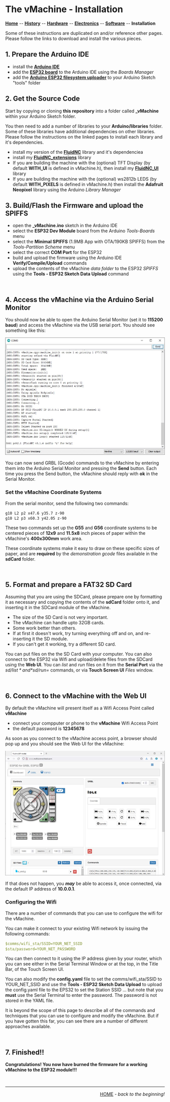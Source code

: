 # The vMachine - Installation

**[Home](readme.md)** --
**[History](history.md)** --
**[Hardware](hardware.md)** --
**[Electronics](electronics.md)** --
**[Software](software.md)** --
**Installation**

Some of these instructions are duplicated on and/or reference other pages.
Please follow the links to download and install the various pieces.

## 1. Prepare the Arduino IDE

- install the [**Arduino IDE**](https://www.arduino.cc/en/software)
- add the [**ESP32 board**](https://docs.espressif.com/projects/arduino-esp32/en/latest/installing.html)
to the Arduino IDE using the *Boards Manager*
- add the [**Arduino ESP32 filesystem uploader**](https://github.com/me-no-dev/arduino-esp32fs-plugin)
to your Arduino Sketch "tools" folder

## 2. Get the Source Code

Start by copying or cloning **this repository** into a folder called **_vMachine**
within your Arduino Sketch folder.

You then need to add a number of libraries to your **Arduino/libraries** folder.
Some of these libraries have additional dependencies on other libraries.
Please follow the instructions on the linked pages to install each library and it's dependencies.

- install my version of the [**FluidNC**](https://github.com/phorton1/Arduino-libraries-FluidNC) library and it's dependenciea
- install my [**FluidNC_extensions**](https://github.com/phorton1/Arduino-libraries-FluidNC_extensions) library
- If you are building the machine with the (optional) TFT Display
 (by default **WITH_UI** is defined in vMachine.h),
 then install my [**FluidNC_UI**](https://github.com/phorton1/Arduino-libraries-FluidNC_UI) library
- If you are building the machine with the (optional) ws2812b LEDS
 (by default **WITH_PIXELS** is defined in vMachine.h)
 then install the **Adafruit Neopixel** library using the Arduino *Library Manager*

## 3. Build/Flash the Firmware and upload the SPIFFS

- open the **_vMachine.ino** sketch in the Arduino IDE
- select the **ESP32 Dev Module** board from the Arduino *Tools-Boards* menu
- select the **Minimal SPIFFS** (1.9MB App with OTA/190KB SPIFFS) from the *Tools-Partition Scheme* menu
- select the correct **COM Port** for the ESP32
- build and upload the firmware using the Arduino IDE **Verify/Compile/Upload** commands
- upload the contents of the vMachine *data folder* to the ESP32 *SPIFFS* using the **Tools - ESP32 Sketch Data Upload** command

<br>

## 4. Access the vMachine via the Arduino Serial Monitor

You should now be able to open the Arduino Serial Monitor (set it to **115200 baud**) and access the vMachine
via the USB serial port.  You should see something like this:

![arduino_serial_monitor.jpg](images/arduino_serial_monitor.jpg)

You can now send GRBL (Gcode) commands to the vMachine by entering them into the
Arduino Serial Monitor and pressing the **Send** button.  Each time you press the
Send button, the vMachine should reply with **ok** in the Serial Monitor.

### Set the vMachine Coordinate Systems

From the serial monitor, send the following two commands:

```gcode
g10 L2 p2 x47.6 y35.7 z-90
g10 L2 p3 x60.3 y42.05 z-90
```

These two commands set up the **G55** and **G56** coordinate systems
to be centered pieces of **12x9** and **11.5x8** inch pieces of paper
within the vMachine's **400x300mm** work area.

These coordinate systems make it easy to draw on these specific sizes
of paper, and are **required** by the *demonstration gcode* files available in
the **sdCard** folder.


<br>

## 5. Format and prepare a FAT32 SD Card

Assuming that you are using the SDCard, please prepare one
by formatting it as necessary and copying the contents of
the **sdCard** folder onto it, and inserting it in the
SDCard module of the vMachine.

- The size of the SD Card is not very important.
- The vMachine can handle upto 32GB cards.
- Some work better than others.
- If at first it doesn't work, try turning everything off and
on, and re-inserting it the SD module.
- If you can't get it working, try a different SD card.

You can put files on the the SD Card with your computer. You can also
connect to the ESP32 via Wifi and upload/delete files from the SDCard
using the **Web UI**.   You can *list* and *run* files on it from the
**Serial Port** via the *$sd/list* and *$sd/run=* commands,
or via **Touch Screen UI** *Files* window.


<br>

## 6. Connect to the vMachine with the Web UI

By default the vMachine will present itself as a Wifi Access Point called **vMachine**

- connect your compputer or phone to the **vMachine** Wifi Access Point
- the default password is **12345678**

As soon as you connect to the vMachine access point, a browser should pop up
and you should see the Web UI for the vMachine:

![FluidNC_WebUI.jpg](images/FluidNC_WebUI.jpg)

If that does not happen, you ***may*** be able to access it, once connected,
via the default IP address of **10.0.0.1**.


### Configuring the Wifi

There are a number of commands that you can use to configure the
wifi for the vMachine.

You can make it connect to your
existing Wifi network by issuing the following commands:

```yaml
$comms/wifi_sta/SSID=YOUR_NET_SSID
$sta/password=YOUR_NET_PASSWORD
```

You can then connect to it using the IP address given by your router,
which you can see either in the Serial Terminal Window or at the
top, in the Title Bar, of the Touch Screen UI.

You can also modify the **config.yaml** file to set the
comms/wifi_sta/SSID to YOUR_NET_SSID and use the
**Tools - ESP32 Sketch Data Upload**  to upload the config.yaml file to the
EPS32 to set the Station SSID ... but note that you **must**
use the Serial Terminal to enter the password.   The password
is not stored in the YAML file.


It is beyond the scope of this page to describe all of the commands
and techniques that you can use to configure and modify the
vMachine.   But if you have gotten this far, you can see there
are a number of different approaches available.

<br>

## 7. Finished!!

**Congratulations!  You now have burned the firmware for a working
vMachine to the ESP32 module!!!**


<br>
<hr>
<div style="text-align: right">
<a href='readme.md'>HOME</a><i> - back to the beginning!</i>
</div>
